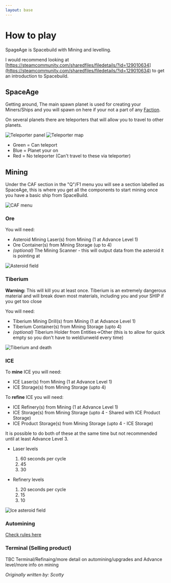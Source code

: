 ```yaml
---
layout: base
---
```

# How to play

SpageAge is Spacebuild with Mining and levelling.

I would recommend looking at [https://steamcommunity.com/sharedfiles/filedetails/?id=129010634](https://steamcommunity.com/sharedfiles/filedetails/?id=129010634) to get an introduction to Spacebuild.

## SpaceAge

Getting around, The main spawn planet is used for creating your Miners/Ships and you will spawn on here if your not a part of any [Faction](factions.md).

On several planets there are teleporters that will allow you to travel to other planets.

![Teleporter panel](assets/images/teleporter.png "Teleporter panel")
![Teleporter map](assets/images/teleporter-map.png "Teleporter map")

- Green = Can teleport
- Blue = Planet your on
- Red = No teleporter (Can't travel to these via teleporter)

## Mining

Under the CAF section in the "Q"/F1 menu you will see a section labelled as SpaceAge, this is where you get all the components to start mining once you have a basic ship from SpaceBuild.

![CAF menu](assets/images/caf-menu.png "CAF menu")

### Ore

You will need:
- Asteroid Mining Laser(s) from Mining (1 at Advance Level 1)
- Ore Container(s) from Mining Storage (up to 4)
- *(optional)* The Mining Scanner - this will output data from the asteroid it is pointing at

![Asteroid field](assets/images/asteroid-field.png "Asteroid field")

### Tiberium

**Warning:** This will kill you at least once. Tiberium is an extremely dangerous material and will break down most materials, including you and your SHIP if you get too close

You will need:
- Tiberium Mining Drill(s) from Mining (1 at Advance Level 1)
- Tiberium Container(s) from Mining Storage (upto 4)
- *(optional)* Tiberium Holder from Entities->Other (this is to allow for quick empty so you don't have to weld/unweld every time)

![Tiberium and death](assets/images/tiberium-death.png  "Tiberium and death")

### ICE

To **mine** ICE you will need:
- ICE Laser(s) from Mining (1 at Advance Level 1)
- ICE Storage(s) from Mining Storage (upto 4)

To **refine** ICE you will need:
- ICE Refinery(s) from Mining (1 at Advance Level 1)
- ICE Storage(s) from Mining Storage (upto 4 - Shared with ICE Product Storage)
- ICE Product Storage(s) from Mining Storage (upto 4 - ICE Storage)

It is possible to do both of these at the same time but not recommended until at least Advance Level 3.

- Laser levels
  1. 60 seconds per cycle
  2. 45
  3. 30

- Refinery levels
  1. 20 seconds per cycle
  2. 15 
  3. 10


![Ice asteroid field](assets/images/ice-field.png "Ice asteroid field")

### Automining

[Check rules here](rules.md)

### Terminal (Selling product)

TBC Terminal/Refinaing/more detail on automining/upgrades and Advance level/more info on mining



*Originally written by: Scotty*
